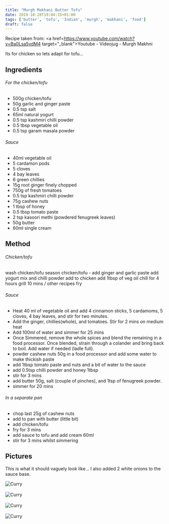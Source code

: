 ```yaml
---
title: "Murgh Makhani Butter Tofu"
date: 2019-10-28T19:04:15+01:00
tags: ['butter', 'tofu', 'Indian', 'murgh', 'makhani', 'food']
draft: false
---
```


Recipe taken from:
<a href=https://www.youtube.com/watch?v=Ba0Lsa5vdM4 target="_blank">Youtube - Videojug - Murgh Makhni  </a>

Its for chicken so lets adapt for tofu...

## Ingredients 

###### For the chicken/tofu

* 500g chicken/tofu
* 50g garlic and ginger paste
* 0.5 tsp salt
* 65ml natural yogurt 
* 0.5 tsp kashmiri chilli powder
* 0.5 tbsp vegetable oil
* 0.5 tsp garam masala powder

###### Sauce 

* 40ml vegetable oil
* 5 cardamon pods
* 5 cloves
* 4 bay leaves
* 6 green chillies
* 15g root ginger finely chopped
* 750g of fresh tomatoes
* 0.5 tsp kashmiri chilli powder
* 75g cashew nuts
* 1 tbsp of honey
* 0.5 tbsp tomato paste
* 2 tsp kasoori methi (powdered fenugreek leaves)
* 50g butter
* 60ml single cream 

## Method

###### Chicken/tofu

wash chicken/tofu
season chicken/tofu - add ginger and garlic paste
add yogurt mix 
and chilli powder
add to chicken
add 1tbsp of veg oil
chill for 4 hours 
grill 10 mins / other recipes fry 


###### Sauce


* Heat 40 ml of vegetable oil and add 4 cinnamon sticks, 5 cardamoms, 5 cloves, 4 bay leaves, and stir for two minutes.
* Add the ginger, chillies(whole), and tomatoes. Stir for 2 mins on medium heat
* Add 100ml of water and simmer for 25 mins
* Once Simmered, remove the whole spices and blend the remaining in a food processor. Once blended, strain through a colander and bring back to boil. Add water if needed (ladle full).
* powder cashew nuts 50g in a food processor and add some water to make thickish paste
* add 1tbsp tomato paste and nuts and a bit of water to the sauce
* add 0.5tsp chilli powder and honey 1tbsp
* stir for 3 mins 
* add butter 50g, salt (couple of pinches), and 1tsp of fenugreek powder.
* simmer for 20 mins

###### In a separate pan

* chop last 25g of cashew nuts 
* add to pan with butter (little bit)
* add chicken/tofu
* fry for 3 mins 
* add sauce to tofu and add cream 60ml
* stir for 3 mins whilst simmering 

## Pictures
This is what it should vaguely look like...
I also added 2 white onions to the sauce base.

![Curry](/food/images/IMG_0847-2.jpg)<br><br>
![Curry](/food/images/20191102_202440-2.jpg)<br><br>
![Curry](/food/images/20191102_202450-2.jpg)<br><br>
![Curry](/food/images/20191102_210224-2.jpg)<br><br>






